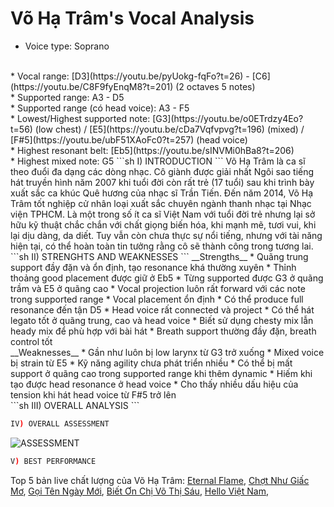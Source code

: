 # Võ Hạ Trâm's Vocal Analysis
* Voice type: Soprano
<br>
* Vocal range: [D3](https://youtu.be/pyUokg-fqFo?t=26) - [C6](https://youtu.be/C8F9fyEnqM8?t=201) (2 octaves 5 notes)
<br>
* Supported range: A3 - D5
<br>
* Supported range (có head voice): A3 - F5
<br>
* Lowest/Highest supported note: [G3](https://youtu.be/o0ETrdzy4Eo?t=56) (low chest) / [E5](https://youtu.be/cDa7Vqfvpvg?t=196) (mixed) / [F#5](https://youtu.be/ubF51XAoFc0?t=257) (head voice)
<br>
* Highest resonant belt: [Eb5](https://youtu.be/sINVMi0hBa8?t=206)
<br>
* Highest mixed note: G5
```sh
I) INTRODUCTION
```
   Võ Hạ Trâm là ca sĩ theo đuổi đa dạng các dòng nhạc. Cô giành được giải nhất Ngôi sao tiếng hát truyền hình năm 2007 khi tuổi đời còn rất trẻ (17 tuổi) sau khi trình bày xuất sắc ca khúc Quê hương của nhạc sĩ Trần Tiến. 
Đến năm 2014, Võ Hạ Trâm tốt nghiệp cử nhân loại xuất sắc chuyên ngành thanh nhạc tại Nhạc viện TPHCM. Là một trong số ít ca sĩ Việt Nam với tuổi đời trẻ nhưng lại sở hữu kỹ thuật chắc chắn với chất giọng biến hóa, khi mạnh mẽ, tươi vui, khi lại dịu dàng, da diết. 
Tuy vẫn còn chưa thực sự nổi tiếng, nhưng với tài năng hiện tại, có thể hoàn toàn tin tưởng rằng cô sẽ thành công trong tương lai.
```sh
II) STRENGHTS AND WEAKNESSES
```
__Strengths__
* Quãng trung support đầy đặn và ổn định, tạo resonance khá thường xuyên
* Thỉnh thoảng good placement được giữ ở Eb5
* Từng supported được G3 ở quãng trầm và E5 ở quãng cao
* Vocal projection luôn rất forward với các note trong supported range
* Vocal placement ổn định
* Có thể produce full resonance đến tận D5
* Head voice rất connected và project
* Có thể hát legato tốt ở quãng trung, cao và head voice
* Biết sử dụng chesty mix lẫn heady mix để phù hợp với bài hát
* Breath support thường đầy đặn, breath control tốt<br>
__Weaknesses__
* Gần như luôn bị low larynx từ G3 trở xuống
* Mixed voice bị strain từ E5
* Kỹ năng agility chưa phát triển nhiều
* Có thể bị mất support ở quãng cao trong supported range khi thêm dynamic
* Hiếm khi tạo được head resonance ở head voice
* Cho thấy nhiều dấu hiệu của tension khi hát head voice từ F#5 trở lên
<br>
```sh
III) OVERALL ANALYSIS
```

```sh
IV) OVERALL ASSESSMENT
```
![ASSESSMENT](https://1.bp.blogspot.com/-0xX2IkuWFiM/Whgr8aGXwwI/AAAAAAAADO8/HhVf0RQR5iMoPXi5rWMZGrmr5EOccUiLgCLcBGAs/s1600/Vo%2BHa%2BTram.png "Rank B-")
```sh
V) BEST PERFORMANCE
```
Top 5 bản live chất lượng của Võ Hạ Trâm:
[Eternal Flame](https://youtu.be/3ZhGdCwAEnM),
[Chợt Như Giấc Mơ](https://www.youtube.com/watch?v=VKSFGxVljak),
[Gọi Tên Ngày Mới](https://www.youtube.com/watch?v=9Ss4ShWSaDA),
[Biết Ơn Chị Võ Thị Sáu](https://www.youtube.com/watch?v=cDa7Vqfvpvg),
[Hello Việt Nam](https://www.youtube.com/watch?v=GjueRz9cL8A),